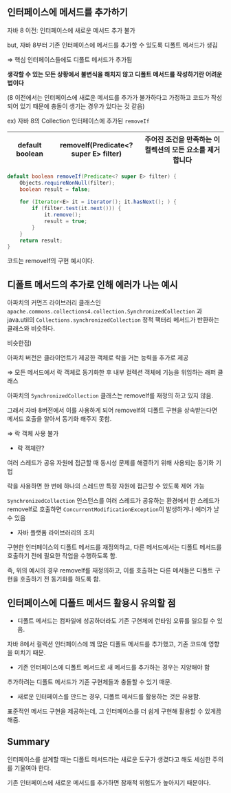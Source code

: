 ## 인터페이스에 메서드를 추가하기

자바 8 이전: 인터페이스에 새로운 메서드 추가 불가

but, 자바 8부터 기존 인터페이스에 메서드를 추가할 수 있도록 디폴트 메서드가 생김

⇒ 핵심 인터페이스들에도 디폴트 메서드가 추가됨

**생각할 수 있는 모든 상황에서 불변식을 해치지 않고 디폴트 메서드를 작성하기란 어려운 법이다**

(8 이전에서는 인터페이스에 새로운 메서드를 추가가 불가하다고 가정하고 코드가 작성되어 있기 때문에 충돌이 생기는 경우가 있다는 것 같음)

ex) 자바 8의 Collection 인터페이스에 추가된 `removeIf` 

| default boolean | removeIf​(Predicate<? super E> filter) | 주어진 조건을 만족하는 이 컬렉션의 모든 요소를 제거합니다 |
| --- | --- | --- |

```java
default boolean removeIf(Predicate<? super E> filter) {
    Objects.requireNonNull(filter);
    boolean result = false;
    
    for (Iterator<E> it = iterator(); it.hasNext(); ) {
        if (filter.test(it.next())) {
            it.remove();
            result = true;
        }
    }
    return result;
}
```

코드는 removeIf의 구현 예시이다.

## 디폴트 메서드의 추가로 인해 에러가 나는 예시

아파치의 커먼즈 라이브러리 클래스인 `apache.commons.collections4.collection.SynchronizedCollection` 과 java.util의 `Collections.synchronizedCollection` 정적 팩터리 메서드가 반환하는 클래스와 비슷하다.

비슷한점)

아파치 버전은 클라이언트가 제공한 객체로 락을 거는 능력을 추가로 제공

⇒ 모든 메서드에서 락 객체로 동기화한 후 내부 컬렉션 객체에 기능을 위임하는 래퍼 클래스

아파치의 `SynchronizedCollection` 클래스는 removeIf를 재정의 하고 있지 않음.

그래서 자바 8버전에서 이를 사용하게 되어 removeIf의 디폴트 구현을 상속받는다면 메서드 호출을 알아서 동기화 해주지 못함.

⇒ 락 객체 사용 불가

- 락 객체란?

여러 스레드가 공유 자원에 접근할 때 동시성 문제를 해결하기 위해 사용되는 동기화 기법

락을 사용하면 한 번에 하나의 스레드만 특정 자원에 접근할 수 있도록 제어 가능

`SynchronizedCollection`  인스턴스를 여러 스레드가 공유하는 환경에서 한 스레드가 removeIf로 호출하면 `ConcurrentModificationException`이 발생하거나 에러가 날 수 있음

- 자바 플랫폼 라이브러리의 조치

구현한 인터페이스의 디폴트 메서드를 재정의하고, 다른 메서드에서는 디폴트 메서드를 호출하기 전에 필요한 작업을 수행하도록 함.

즉, 위의 예시의 경우 removeIf를 재정의하고, 이를 호출하는 다른 메서들은 디폴트 구현을 호출하기 전 동기화를 하도록 함.

## 인터페이스에 디폴트 메서드 활용시 유의할 점

- 디폴트 메서드는 컴파일에 성공하더라도 기존 구현체에 런타임 오류를 일으킬 수 있음.

자바 8에서 컬렉션 인터페이스에 꽤 많은 디폴트 메서드를 추가했고, 기존 코드에 영향을 미치기 때문.

- 기존 인터페이스에 디폴트 메서드로 새 메서드를 추가하는 경우는 지양해야 함

추가하려는 디폴트 메서드가 기존 구현체들과 충돌할 수 있기 때문.

- 새로운 인터페이스를 만드는 경우, 디폴트 메서드를 활용하는 것은 유용함.

표준적인 메서드 구현을 제공하는데, 그 인터페이스를 더 쉽게 구현해 활용할 수 있게끔 해줌.

## Summary

인터페이스를 설계할 때는 디폴트 메서드라는 새로운 도구가 생겼다고 해도 세심한 주의를 기울여야 한다.

기존 인터페이스에 새로운 메서드를 추가하면 잠재적 위험도가 높아지기 때문이다.

